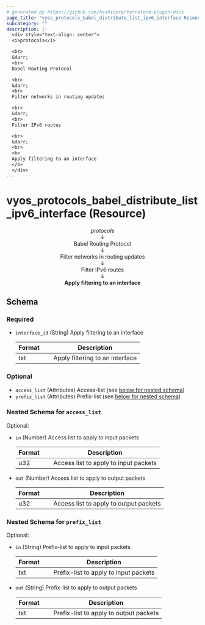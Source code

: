 ```yaml
---
# generated by https://github.com/hashicorp/terraform-plugin-docs
page_title: "vyos_protocols_babel_distribute_list_ipv6_interface Resource - vyos"
subcategory: ""
description: |-
  <div style="text-align: center">
  <i>protocols</i>

  <br>
  &darr;
  <br>
  Babel Routing Protocol

  <br>
  &darr;
  <br>
  Filter networks in routing updates

  <br>
  &darr;
  <br>
  Filter IPv6 routes

  <br>
  &darr;
  <br>
  <b>
  Apply filtering to an interface
  </b>
  </div>
---
```


# vyos_protocols_babel_distribute_list_ipv6_interface (Resource)

<div style="text-align: center">
<i>protocols</i>

<br>
&darr;
<br>
Babel Routing Protocol

<br>
&darr;
<br>
Filter networks in routing updates

<br>
&darr;
<br>
Filter IPv6 routes

<br>
&darr;
<br>
<b>
Apply filtering to an interface
</b>
</div>



<!-- schema generated by tfplugindocs -->
## Schema

### Required

- `interface_id` (String) Apply filtering to an interface

    |  Format &emsp; | Description  |
    |----------|---------------|
    |  txt  &emsp; |  Apply filtering to an interface  |

### Optional

- `access_list` (Attributes) Access-list (see [below for nested schema](#nestedatt--access_list))
- `prefix_list` (Attributes) Prefix-list (see [below for nested schema](#nestedatt--prefix_list))

<a id="nestedatt--access_list"></a>
### Nested Schema for `access_list`

Optional:

- `in` (Number) Access list to apply to input packets

    |  Format &emsp; | Description  |
    |----------|---------------|
    |  u32  &emsp; |  Access list to apply to input packets  |
- `out` (Number) Access list to apply to output packets

    |  Format &emsp; | Description  |
    |----------|---------------|
    |  u32  &emsp; |  Access list to apply to output packets  |


<a id="nestedatt--prefix_list"></a>
### Nested Schema for `prefix_list`

Optional:

- `in` (String) Prefix-list to apply to input packets

    |  Format &emsp; | Description  |
    |----------|---------------|
    |  txt  &emsp; |  Prefix-list to apply to input packets  |
- `out` (String) Prefix-list to apply to output packets

    |  Format &emsp; | Description  |
    |----------|---------------|
    |  txt  &emsp; |  Prefix-list to apply to output packets  |
